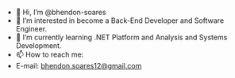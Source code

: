 - 👋 Hi, I’m @bhendon-soares
- 👀 I’m interested in become a Back-End Developer and Software Engineer.
- 🌱 I’m currently learning .NET Platform and Analysis and Systems Development.
- 📫 How to reach me:
- E-mail: bhendon.soares12@gmail.com

<!---
bhendon-soares/bhendon-soares is a ✨ special ✨ repository because its `README.md` (this file) appears on your GitHub profile.
You can click the Preview link to take a look at your changes.
--->

